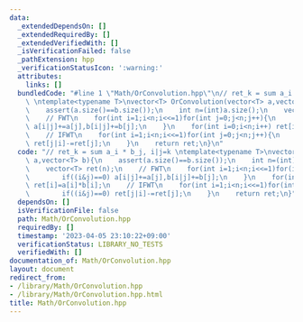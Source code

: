 ```yaml
---
data:
  _extendedDependsOn: []
  _extendedRequiredBy: []
  _extendedVerifiedWith: []
  _isVerificationFailed: false
  _pathExtension: hpp
  _verificationStatusIcon: ':warning:'
  attributes:
    links: []
  bundledCode: "#line 1 \"Math/OrConvolution.hpp\"\n// ret_k = sum a_i * b_j, i|j=k\
    \ \ntemplate<typename T>\nvector<T> OrConvolution(vector<T> a,vector<T> b){\n\
    \    assert(a.size()==b.size());\n    int n=(int)a.size();\n    vector<T> ret(n);\n\
    \    // FWT\n    for(int i=1;i<n;i<<=1)for(int j=0;j<n;j++){\n        if((i&j)==0)\
    \ a[i|j]+=a[j],b[i|j]+=b[j];\n    }\n    for(int i=0;i<n;i++) ret[i]=a[i]*b[i];\n\
    \    // IFWT\n    for(int i=1;i<n;i<<=1)for(int j=0;j<n;j++){\n        if((i&j)==0)\
    \ ret[j|i]-=ret[j];\n    }\n    return ret;\n}\n"
  code: "// ret_k = sum a_i * b_j, i|j=k \ntemplate<typename T>\nvector<T> OrConvolution(vector<T>\
    \ a,vector<T> b){\n    assert(a.size()==b.size());\n    int n=(int)a.size();\n\
    \    vector<T> ret(n);\n    // FWT\n    for(int i=1;i<n;i<<=1)for(int j=0;j<n;j++){\n\
    \        if((i&j)==0) a[i|j]+=a[j],b[i|j]+=b[j];\n    }\n    for(int i=0;i<n;i++)\
    \ ret[i]=a[i]*b[i];\n    // IFWT\n    for(int i=1;i<n;i<<=1)for(int j=0;j<n;j++){\n\
    \        if((i&j)==0) ret[j|i]-=ret[j];\n    }\n    return ret;\n}"
  dependsOn: []
  isVerificationFile: false
  path: Math/OrConvolution.hpp
  requiredBy: []
  timestamp: '2023-04-05 23:10:22+09:00'
  verificationStatus: LIBRARY_NO_TESTS
  verifiedWith: []
documentation_of: Math/OrConvolution.hpp
layout: document
redirect_from:
- /library/Math/OrConvolution.hpp
- /library/Math/OrConvolution.hpp.html
title: Math/OrConvolution.hpp
---
```

